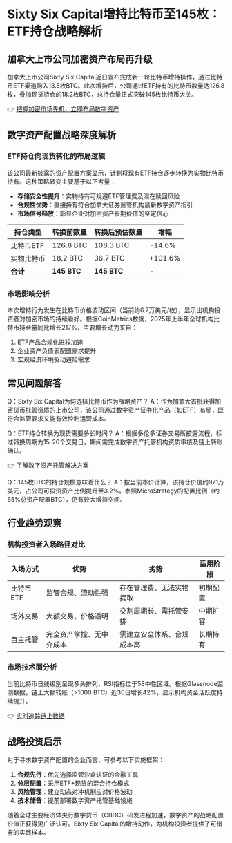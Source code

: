 # Sixty Six Capital增持比特币至145枚：ETF持仓战略解析

## 加拿大上市公司加密资产布局再升级

加拿大上市公司Sixty Six Capital近日宣布完成新一轮比特币增持操作，通过比特币ETF渠道购入13.5枚BTC。此次增持后，公司通过ETF持有的比特币数量达126.8枚，叠加现货持仓的18.2枚BTC，总持仓量正式突破145枚比特币大关。

👉 [把握加密市场先机，立即布局数字资产](https://bit.ly/okx_welcome)

## 数字资产配置战略深度解析

### ETF持仓向现货转化的布局逻辑
该公司最新披露的资产配置方案显示，计划将现有ETF持仓逐步转换为实物比特币持有。这种策略转变主要基于以下考量：
- **存储安全性提升**：实物持有可规避ETF管理费及潜在赎回风险
- **合规性优势**：直接持有符合加拿大证券监管机构最新数字资产指引
- **市场信号释放**：彰显企业对加密资产长期价值的坚定信心

| 持仓类型       | 转换前数量 | 转换后预估数量 | 增幅  |
|----------------|------------|----------------|-------|
| 比特币ETF      | 126.8 BTC  | 108.3 BTC      | -14.6%|
| 实物比特币     | 18.2 BTC   | 36.7 BTC       | +101.6%|
| **合计**       | **145 BTC**| **145 BTC**    | -     |

### 市场影响分析
本次增持行为发生在比特币价格波动区间（当前约6.7万美元/枚），显示出机构投资者对加密市场的持续看好。根据CoinMetrics数据，2025年上半年全球机构比特币持仓量同比增长217%，主要增长动力来自：
1. ETF产品合规化进程加速
2. 企业资产负债表配置需求提升
3. 宏观经济环境驱动避险需求

## 常见问题解答

Q：Sixty Six Capital为何选择比特币作为战略资产？
A：作为加拿大首批获得加密货币托管资质的上市公司，该公司通过数字资产证券化产品（如ETF）布局，既符合监管要求又能有效控制运营成本。

Q：ETF持仓转换为现货需要多长时间？
A：根据多伦多证券交易所披露流程，标准转换周期为15-20个交易日，期间需完成数字资产托管机构资质审核及链上转账确认。

👉 [了解数字资产托管解决方案](https://bit.ly/okx_welcome)

Q：145枚BTC的持仓规模意味着什么？
A：按当前市价计算，该持仓价值约971万美元，占公司可投资资产比例提升至3.2%。参照MicroStrategy的配置比例（约65%总资产配置BTC），仍有较大增持空间。

## 行业趋势观察

### 机构投资者入场路径对比

| 入场方式       | 优势                      | 劣势                      | 适用阶段       |
|----------------|---------------------------|---------------------------|----------------|
| 比特币ETF      | 监管合规、流动性强        | 存在管理费、无法实物提取  | 初期配置       |
| 场外交易       | 大额交易、价格透明        | 交割周期长、需托管安排    | 中期扩容       |
| 自主托管       | 完全资产掌控、无中介成本  | 需建立安全体系、合规成本高| 长期持有       |

### 市场技术面分析
当前比特币日线级别呈现多头排列，RSI指标位于58中性区域。根据Glassnode监测数据，链上大额转账（>1000 BTC）近30日增长42%，显示机构资金活跃度持续提升。

👉 [实时追踪链上数据](https://bit.ly/okx_welcome)

## 战略投资启示

对于寻求数字资产配置的企业而言，可参考以下实施框架：
1. **合规先行**：优先选择监管沙盒认证的金融工具
2. **分层配置**：采用ETF+现货的混合持仓模式
3. **风险管理**：建立动态对冲机制应对价格波动
4. **技术储备**：提前部署数字资产托管基础设施

随着全球主要经济体央行数字货币（CBDC）研发进程加速，数字资产的战略配置价值正获得更广泛认可。Sixty Six Capital的增持动作，为机构投资者提供了可借鉴的实践样本。